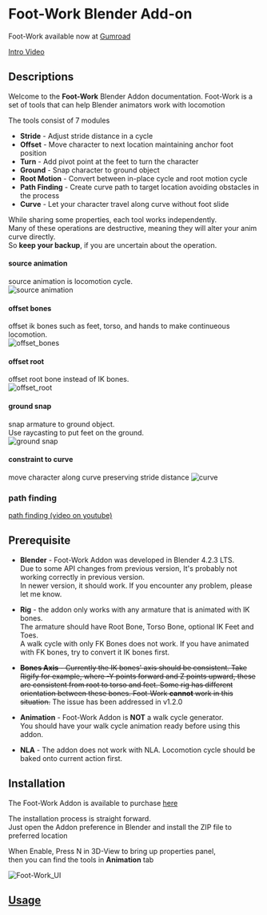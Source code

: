 # Foot-Work Blender Add-on

Foot-Work available now at [Gumroad](https://boyleo.gumroad.com/l/footwork)

[Intro Video](https://youtu.be/CWfLyB9Alsw)

## Descriptions
Welcome to the **Foot-Work** Blender Addon documentation.  Foot-Work is a set of tools that can help Blender animators work with locomotion

The tools consist of 7 modules

 - **Stride** - Adjust stride distance in a cycle
 - **Offset** - Move character to next location maintaining anchor foot position
 - **Turn** - Add pivot point at the feet to turn the character
 - **Ground** - Snap character to ground object
 - **Root Motion** - Convert between in-place cycle and root motion cycle
 - **Path Finding** - Create curve path to target location avoiding obstacles in the process
 - **Curve** - Let your character travel along curve without foot slide

While sharing some properties, each tool works independently.  
Many of these operations are destructive, meaning they will alter your anim curve directly.  
So **keep your backup**, if you are uncertain about the operation.  

#### source animation
source animation is locomotion cycle.  
![source animation](/documents/images/source_anim.webp)
#### offset bones
offset ik bones such as feet, torso, and hands to make continueous locomotion.  
![offset_bones](/documents/images/offset_bones.webp)

#### offset root
offset root bone instead of IK bones.  
![offset_root](/documents/images/offset_root.webp)
#### ground snap
snap armature to ground object.  
Use raycasting to put feet on the ground.  
![ground snap](/documents/images/ground_snap.webp)
#### constraint to curve
move character along curve preserving stride distance
![curve](documents/images/curve.webp)

### path finding
[path finding (video on youtube)](https://youtu.be/0mRixdbk4ZA)

## Prerequisite 
 - **Blender** - Foot-Work Addon was developed in Blender 4.2.3 LTS.  
   Due to some API changes from previous version, It's probably not working correctly in previous version.  
   In newer version, it should work. If you encounter any problem, please let me know.
 
 - **Rig** - the addon only works with any armature that is animated with IK bones.  
   The armature should have Root Bone, Torso Bone, optional IK Feet and Toes.  
   A walk cycle with only FK Bones does not work. If you have animated with FK bones, try to convert it IK bones first.
   
 - ~~**Bones Axis** - Currently the IK bones' axis should be consistent. Take Rigify for example,
   where -Y points forward and Z points upward, these are consistent from root to torso and feet.
   Some rig has different orientation between these bones. Foot-Work **cannot** work in this situation.~~ The issue has been addressed in v1.2.0
  
 - **Animation** - Foot-Work Addon is **NOT** a walk cycle generator.  
   You should have your walk cycle animation ready before using this addon.
 
 - **NLA** - The addon does not work with NLA. Locomotion cycle should be baked onto current action first. 

## Installation
The Foot-Work Addon is available to purchase [here](https://boyleo.gumroad.com/l/footwork)

The installation process is straight forward.  
Just open the Addon preference in Blender and install the ZIP file to preferred location

When Enable, Press N in 3D-View to bring up properties panel,  
then you can find the tools in **Animation** tab

![Foot-Work_UI](/documents/images/footworkUI_001.png)

## [Usage](documents/usage.md)

